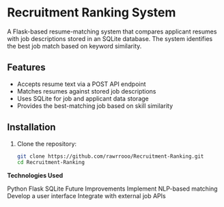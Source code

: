 # Recruitment Ranking System

A Flask-based resume-matching system that compares applicant resumes with job descriptions stored in an SQLite database. The system identifies the best job match based on keyword similarity.

## Features

- Accepts resume text via a POST API endpoint
- Matches resumes against stored job descriptions
- Uses SQLite for job and applicant data storage
- Provides the best-matching job based on skill similarity

## Installation

1. Clone the repository:
   ```sh
   git clone https://github.com/rawrrooo/Recruitment-Ranking.git
   cd Recruitment-Ranking
   
**Technologies Used**  

Python
Flask
SQLite
Future Improvements
Implement NLP-based matching
Develop a user interface
Integrate with external job APIs
